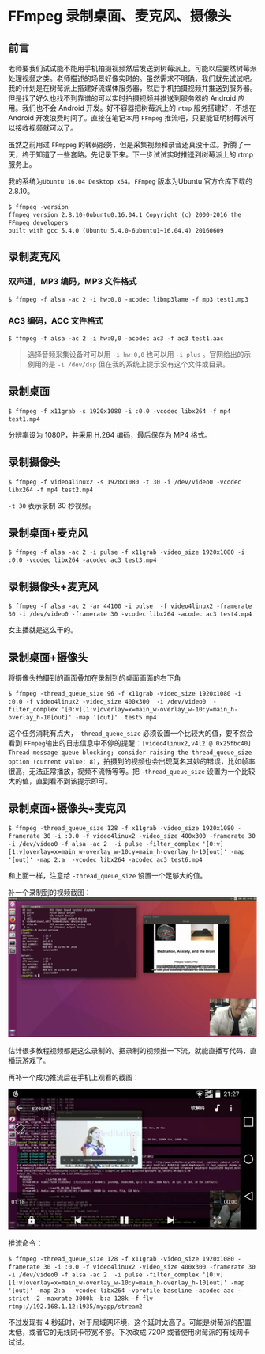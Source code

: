 # FFmpeg 录制桌面、麦克风、摄像头

## 前言

老师要我们试试能不能用手机拍摄视频然后发送到树莓派上。可能以后要然树莓派处理视频之类。老师描述的场景好像实时的。虽然需求不明确，我们就先试试吧。我的计划是在树莓派上搭建好流媒体服务器，然后手机拍摄视频并推送到服务器。但是找了好久也找不到靠谱的可以实时拍摄视频并推送到服务器的 Android 应用。我们也不会 Android 开发。好不容器把树莓派上的 `rtmp` 服务搭建好，不想在 Android 开发浪费时间了。直接在笔记本用 `FFmpeg` 推流吧，只要能证明树莓派可以接收视频就可以了。

虽然之前用过 `FFmppeg` 的转码服务，但是采集视频和录音还真没干过。折腾了一天，终于知道了一些套路。先记录下来。下一步试试实时推送到树莓派上的 rtmp 服务上。

我的系统为`Ubuntu 16.04 Desktop x64`。`FFmpeg` 版本为Ubuntu 官方仓库下载的 2.8.10。

```shell
$ ffmpeg -version
ffmpeg version 2.8.10-0ubuntu0.16.04.1 Copyright (c) 2000-2016 the FFmpeg developers
built with gcc 5.4.0 (Ubuntu 5.4.0-6ubuntu1~16.04.4) 20160609
```



## 录制麦克风

### 双声道，MP3 编码，MP3 文件格式

```shell
$ ffmpeg -f alsa -ac 2 -i hw:0,0 -acodec libmp3lame -f mp3 test1.mp3
```

### AC3 编码，ACC 文件格式

```shell
$ ffmpeg -f alsa -ac 2 -i hw:0,0 -acodec ac3 -f ac3 test1.aac
```

>   选择音频采集设备时可以用 `-i hw:0,0` 也可以用 `-i plus` 。官网给出的示例用的是 `-i /dev/dsp` 但在我的系统上提示没有这个文件或目录。

## 录制桌面

```shell
$ ffmpeg -f x11grab -s 1920x1080 -i :0.0 -vcodec libx264 -f mp4 test1.mp4
```

分辨率设为 1080P，并采用 H.264 编码，最后保存为 MP4 格式。

## 录制摄像头

```shell
$ ffmpeg -f video4linux2 -s 1920x1080 -t 30 -i /dev/video0 -vcodec libx264 -f mp4 test2.mp4
```

`-t 30` 表示录制 30 秒视频。

## 录制桌面+麦克风

```shell
$ ffmpeg -f alsa -ac 2 -i pulse -f x11grab -video_size 1920x1080 -i :0.0 -vcodec libx264 -acodec ac3 test3.mp4
```

## 录制摄像头+麦克风

```shell
$ ffmpeg -f alsa -ac 2 -ar 44100 -i pulse  -f video4linux2 -framerate 30 -i /dev/video0 -framerate 30 -vcodec libx264 -acodec ac3 test4.mp4
```

女主播就是这么干的。

## 录制桌面+摄像头

将摄像头拍摄到的画面叠加在录制到的桌面画面的右下角

```shell
$ ffmpeg -thread_queue_size 96 -f x11grab -video_size 1920x1080 -i :0.0 -f video4linux2 -video_size 400x300  -i /dev/video0  -filter_complex '[0:v][1:v]overlay=x=main_w-overlay_w-10:y=main_h-overlay_h-10[out]' -map '[out]'  test5.mp4
```

这个任务消耗有点大，`-thread_queue_size` 必须设置一个比较大的值，要不然会看到 `FFmpeg`输出的日志信息中不停的提醒：`[video4linux2,v4l2 @ 0x25fbc40] Thread message queue blocking; consider raising the thread_queue_size option (current value: 8)`，拍摄到的视频也会出现莫名其妙的错误，比如帧率很高，无法正常播放，视频不流畅等等。把 `-thread_queue_size` 设置为一个比较大的值，直到看不到该提示即可。

## 录制桌面+摄像头+麦克风

```shell
$ ffmpeg -thread_queue_size 128 -f x11grab -video_size 1920x1080 -framerate 30 -i :0.0 -f video4linux2 -video_size 400x300 -framerate 30 -i /dev/video0 -f alsa -ac 2  -i pulse -filter_complex '[0:v][1:v]overlay=x=main_w-overlay_w-10:y=main_h-overlay_h-10[out]' -map '[out]' -map 2:a  -vcodec libx264 -acodec ac3 test6.mp4
```

和上面一样，注意给 `-thread_queue_size` 设置一个足够大的值。

补一个录制到的视频截图：![录制桌面+摄像头+麦克风](./.images/test6.mp4_20161230_194737.220.jpg)

估计很多教程视频都是这么录制的。把录制的视频推一下流，就能直播写代码，直播玩游戏了。



再补一个成功推流后在手机上观看的截图：

![](./.images/784498464325411919.jpg)

推流命令：

```shell
$ ffmpeg -thread_queue_size 128 -f x11grab -video_size 1920x1080 -framerate 30 -i :0.0 -f video4linux2 -video_size 400x300 -framerate 30 -i /dev/video0 -f alsa -ac 2  -i pulse -filter_complex '[0:v][1:v]overlay=x=main_w-overlay_w-10:y=main_h-overlay_h-10[out]' -map '[out]' -map 2:a  -vcodec libx264 -vprofile baseline -acodec aac -strict -2 -maxrate 3000k -b:a 128k -f flv rtmp://192.168.1.12:1935/myapp/stream2
```

不过发现有 4 秒延时，对于局域网环境，这个延时太高了。可能是树莓派的配置太低，或者它的无线网卡带宽不够。下次改成 720P 或者使用树莓派的有线网卡试试。